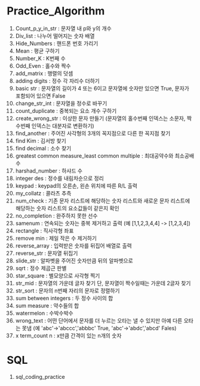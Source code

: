 # Practice_Algorithm

1. Count_p_y_in_str : 문자열 내 p와 y의 개수
2. Div_list : 나누어 떨어지는 숫자 배열
3. Hide_Numbers : 핸드폰 번호 가리기
4. Mean : 평균 구하기
5. Number_K : K번째 수
6. Odd_Even : 홀수와 짝수
7. add_matrix : 행렬의 덧셈
8. adding digits : 정수 각 자리수 더하기
9. basic str : 문자열의 길이가 4 또는 6이고 문자열에 숫자만 있으면 True, 문자가 포함되어 있으면 False
10. change_str_int : 문자열을 정수로 바꾸기
11. count_duplicate : 중복되는 요소 개수 구하기
12. create_wrong_str : 이상한 문자 만들기 (문자열의 홀수번째 인덱스는 소문자, 짝수번째 인덱스는 대분자로 변환하기)
13. find_another : 주어진 사각형의 3개의 꼭지점으로 다른 한 꼭지점 찾기
14. find Kim : 김서방 찾기
15. find decimal : 소수 찾기
16. greatest common measure_least common multiple : 최대공약수와 최소공배수
17. harshad_number : 하샤드 수
18. integer des : 정수를 내림차순으로 정리
19. keypad : keypad의 오른손, 왼손 위치에 따른 R/L 출력
20. my_collatz : 콜라츠 추측
21. num_check : 기존 문자 리스트에 해당하는 숫자 리스트와 새로운 문자 리스트에 해당하는 숫자 리스트의 요소값들이 같은지 확인
22. no_completion : 완주하지 못한 선수
23. samenum : 연속되는 숫자는 중복 제거하고 출력 (예 [1,1,2,3,4,4] -> [1,2,3,4])
24. rectangle : 직사각형 좌표
25. remove min : 제일 작은 수 제거하기
26. reverse_array : 입력받은 숫자를 뒤집어 배열로 출력
27. reverse_str : 문자열 뒤집기
28. slide_str : 알파벳을 주어진 숫자만큼 뒤의 알파벳으로 
29. sqrt : 정수 제곱근 판별
30. star_square : 별모양으로 사각형 찍기
31. str_mid : 문자열의 가운데 글자 찾기 단, 문자열이 짝수일때는 가운데 2글자 찾기
32. str_sort : 문자의 n번째 자리의 문자로 정렬하기
33. sum between integers : 두 정수 사이의 합
34. sum measure : 약수들의 합
35. watermelon : 수박수박수
36. wrong_text : 어떤 단어에서 문자를 더 누르는 오타는 낼 수 있지만 아예 다른 오타는 못냄 (예 'abc'->'abccc','abbbc' True,
'abc'->'abdc','abcd' Fales)
37. x term_count n : x만큼 간격이 있는 n개의 숫자

# SQL 
1. sql_coding_practice
